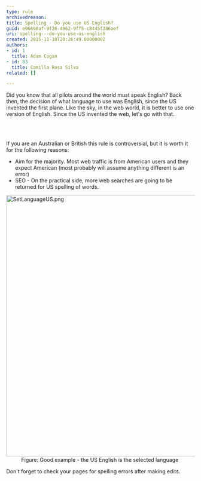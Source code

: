```yaml
---
type: rule
archivedreason: 
title: Spelling - Do you use US English?
guid: e96690af-9f26-4962-9ff5-c8445f386aef
uri: spelling---do-you-use-us-english
created: 2015-11-10T20:26:49.0000000Z
authors:
- id: 1
  title: Adam Cogan
- id: 83
  title: Camilla Rosa Silva
related: []

---
```



<p>​Did you know that all pilots around the world must speak English? Back then, the decision of what language to use was&#160;English, since the US invented the first plane. Like the sky, in the web world, it is better to use one version of English. Since the US invented the web, let's go with that. <br></p>
<br><excerpt class='endintro'></excerpt><br>
<p>If you are an Australian or British this rule is controversial, but it is worth it for the following reasons&#58;</p><ul><li>Aim for the majority. Most web traffic is from American users and they expect American (most probably will assume anything different is an error)<br></li><li>SEO - On the practical side, more web searches are going to be returned for US spelling of words.<br></li></ul><dl class="goodImage"><dt> <img src="/PublishingImages/SetLanguageUS.png" alt="SetLanguageUS.png" style="width&#58;700px;" /> </dt><dd>Figure&#58; Good example - the&#160;US English is the selected language </dd></dl><p>Don't forget to check your pages for spelling errors after making edits.</p>


